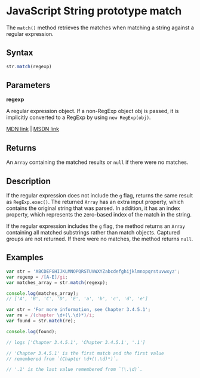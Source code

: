 # JavaScript String prototype match

The `match()` method retrieves the matches when matching a string against a regular expression.

## Syntax

```javascript
str.match(regexp)
```

## Parameters

**regexp**

A regular expression object. If a non-RegExp object obj is passed, it is implicitly converted to a RegExp by using `new RegExp(obj)`.

[MDN link](https://developer.mozilla.org/en-US/docs/Web/JavaScript/Reference/Global_Objects/String/match) | [MSDN link](https://msdn.microsoft.com/en-us/LIBRary/7df7sf4x%28v=vs.94%29.aspx)

## Returns

An `Array` containing the matched results or `null` if there were no matches.

## Description

If the regular expression does not include the `g` flag, returns the same result as `RegExp.exec()`. The returned `Array` has an extra input property, which contains the original string that was parsed. In addition, it has an index property, which represents the zero-based index of the match in the string.

If the regular expression includes the `g` flag, the method returns an `Array` containing all matched substrings rather than match objects. Captured groups are not returned. If there were no matches, the method returns `null`.

## Examples

```javascript
var str = 'ABCDEFGHIJKLMNOPQRSTUVWXYZabcdefghijklmnopqrstuvwxyz';
var regexp = /[A-E]/gi;
var matches_array = str.match(regexp);

console.log(matches_array);
// ['A', 'B', 'C', 'D', 'E', 'a', 'b', 'c', 'd', 'e']
```

```javascript
var str = 'For more information, see Chapter 3.4.5.1';
var re = /(chapter \d+(\.\d)*)/i;
var found = str.match(re);

console.log(found);

// logs ['Chapter 3.4.5.1', 'Chapter 3.4.5.1', '.1']

// 'Chapter 3.4.5.1' is the first match and the first value 
// remembered from `(Chapter \d+(\.\d)*)`.

// '.1' is the last value remembered from `(\.\d)`.
```

